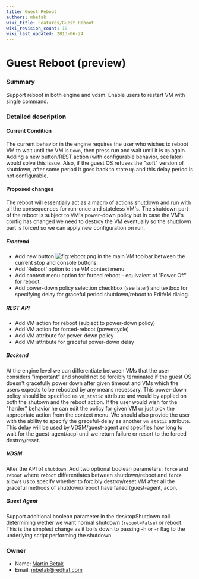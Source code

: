 ```yaml
---
title: Guest Reboot
authors: mbetak
wiki_title: Features/Guest Reboot
wiki_revision_count: 19
wiki_last_updated: 2013-06-24
---
```


# Guest Reboot (preview)

### Summary

Support reboot in both engine and vdsm. Enable users to restart VM with single command.

### Detailed description

#### Current Condition

The current behavior in the engine requires the user who wishes to reboot VM to wait until the VM is `Down`, then press run and wait until it is `Up` again. Adding a new button/REST action (with configurable behavior, see [later](#Backend)) would solve this issue. Also, if the guest OS refuses the "soft" version of shutdown, after some period it goes back to state `Up` and this delay period is not configurable.

#### Proposed changes

The reboot will essentially act as a macro of actions shutdown and run with all the consequences for run-once and stateless VM's. The shutdown part of the reboot is subject to VM's power-down policy but in case the VM's config has changed we need to destroy the VM eventually so the shutdown part is forced so we can apply new configuration on run.

##### Frontend

*   Add new button ![](reboot.png "fig:reboot.png") in the main VM toolbar between the current stop and console buttons.
*   Add 'Reboot' option to the VM context menu.
*   Add context menu option for forced reboot - equivalent of 'Power Off' for reboot.
*   Add power-down policy selection checkbox (see later) and textbox for specifying delay for graceful period shutdown/reboot to EditVM dialog.

##### REST API

*   Add VM action for reboot (subject to power-down policy)
*   Add VM action for forced-reboot (powercycle)
*   Add VM attribute for power-down policy
*   Add VM attribute for graceful power-down delay

##### Backend

At the engine level we can differentiate between VMs that the user considers "important" and should not be forcibly terminated if the guest OS doesn't gracefully power down after given timeout and VMs which the users expects to be rebooted by any means necessary. This power-down policy should be specified as `vm_static` attribute and would by applied on both the shutown and the reboot action. If the user would wish for the "harder" behavior he can edit the policy for given VM or just pick the appropriate action from the context menu. We should also provide the user with the ability to specify the graceful-delay as another `vm_static` attribute. This delay will be used by VDSM/guest-agent and specifies how long to wait for the guest-agent/acpi until we return failure or resort to the forced destroy/reset.

##### VDSM

Alter the API of `shutdown`. Add two optional boolean parameters: `force` and `reboot` where `reboot` differentiates between shutdown/reboot and `force` allows us to specify whether to forcibly destroy/reset VM after all the graceful methods of shutdown/reboot have failed (guest-agent, acpi).

##### Guest Agent

Support additional boolean parameter in the desktopShutdown call determining wether we want normal shutdown (`reboot=False`) or reboot. This is the simplest change as it boils down to passing -h or -r flag to the underlying script performing the shutdown.

### Owner

*   Name: [Martin Betak](User:Mbetak)
*   Email: <mbetak@redhat.com>
